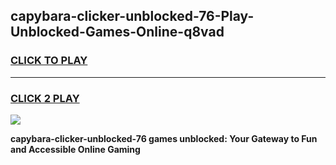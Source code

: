 
## capybara-clicker-unblocked-76-Play-Unblocked-Games-Online-q8vad
<h3>
<a href="https://premium76.site?title=capybara-clicker-unblocked-76&ref=25A">CLICK TO PLAY</a></h3>
<hr>

<h3>
<a href="https://premium76.site?title=capybara-clicker-unblocked-76&ref=25A">CLICK 2 PLAY</a>
  
</h3>

<a href="https://premium76.site?title=capybara-clicker-unblocked-76&ref=25A"><img src="https://clearcache.store/games.png"></a>


**capybara-clicker-unblocked-76 games unblocked: Your Gateway to Fun and Accessible Online Gaming**
